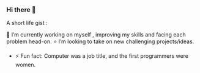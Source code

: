 ### Hi there 👋



A short life gist :

:rocket: I’m currently working on myself , improving my skills and facing each problem head-on. 
 :star: I’m looking to take on new challenging projects/ideas. 





- ⚡ Fun fact:   Computer was a job title, and the first programmers were women.
<!--
**Dagmawi-M/Dagmawi-M** is a ✨ _special_ ✨ repository because its `README.md` (this file) appears on your GitHub profile.

My life gist :

- :rocket: I’m currently working on myself , honing my skills and becoming a better version.
- 👯 I’m looking to take on new challenging projects/ideas. 
- 🌱 I’m currently learning to 
- ⚡ Fun fact: ...

- 🤔 I’m looking for help with ...
- 💬 Ask me about ...
- 📫 How to reach me: ...
- 😄 Pronouns: ...

-->
